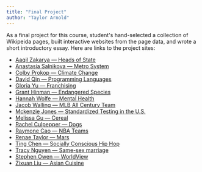 ```yaml
---
title: "Final Project"
author: "Taylor Arnold"
---
```


As a final project for this course, student's hand-selected a collection of
Wikipeida pages, built interactive websites from the page data, and wrote a
short introductory essay. Here are links to the project sites:

- [Aaqil Zakarya &mdash; Heads of State](https://AaqilZ.github.io/stat289)
- [Anastasia Salnikova &mdash; Metro System](https://anastasiasalnikova1.github.io/stat289)
- [Colby Prokop &mdash; Climate Change](https://colbyprokop.github.io/stat289)
- [David Qin &mdash; Programming Languages](https://davidq2010.github.io/stat289)
- [Gloria Yu &mdash; Franchising](https://Gloriayu1.github.io/stat289)
- [Grant Hinman &mdash; Endangered Species](https://granthinman.github.io/Stat289)
- [Hannah Wolfe &mdash; Mental Health](https://HannahWolfe1.github.io/stat289)
- [Jacob Walling &mdash; MLB All Century Team](https://jwalling20.github.io/stat289)
- [Mckenzie Jones &mdash; Standardized Testing in the U.S.](https://mckenziekjones.github.io/stat289)
- [Melissa Gu &mdash; Cereal](https://melissa-gu.github.io/stat289)
- [Rachel Culpepper &mdash; Dogs](https://rachelculpepper.github.io/stat289)
- [Raymone Cao &mdash; NBA Teams](https://RaymoneCao.github.io/stat289)
- [Renae Taylor &mdash; Mars](https://renaetaylor.github.io/stat289)
- [Ting Chen &mdash; Socially Conscious Hip Hop](https://tingtang2.github.io/stat289)
- [Tracy Nguyen &mdash; Same-sex marriage](https://tramnguyenJC.github.io/stat289)
- [Stephen Owen &mdash; WorldView](https://xbarjoe.github.io/stat289)
- [Zixuan Liu &mdash; Asian Cuisine](https://zliu1205.github.io/Stat289/)
